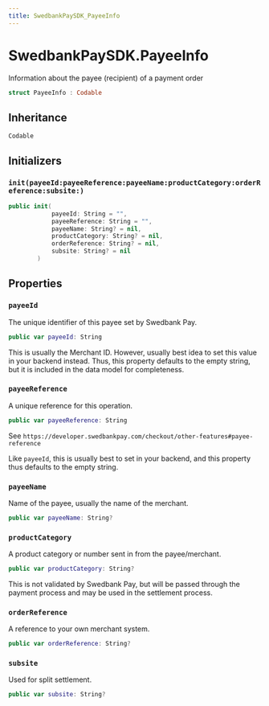 ```yaml
---
title: SwedbankPaySDK_PayeeInfo
---
```

# SwedbankPaySDK.PayeeInfo

Information about the payee (recipient) of a payment order

``` swift
struct PayeeInfo : Codable 
```

## Inheritance

`Codable`

## Initializers

### `init(payeeId:payeeReference:payeeName:productCategory:orderReference:subsite:)`

``` swift
public init(
            payeeId: String = "",
            payeeReference: String = "",
            payeeName: String? = nil,
            productCategory: String? = nil,
            orderReference: String? = nil,
            subsite: String? = nil
        ) 
```

## Properties

### `payeeId`

The unique identifier of this payee set by Swedbank Pay.

``` swift
public var payeeId: String
```

This is usually the Merchant ID. However, usually best idea to set this value in your backend
instead. Thus, this property defaults to the empty string, but it is included in the data
model for completeness.

### `payeeReference`

A unique reference for this operation.

``` swift
public var payeeReference: String
```

See `https://developer.swedbankpay.com/checkout/other-features#payee-reference`

Like `payeeId`, this is usually best to set in your backend, and this property thus defaults
to the empty string.

### `payeeName`

Name of the payee, usually the name of the merchant.

``` swift
public var payeeName: String?
```

### `productCategory`

A product category or number sent in from the payee/merchant.

``` swift
public var productCategory: String?
```

This is not validated by Swedbank Pay, but will be passed through the payment process and may
be used in the settlement process.

### `orderReference`

A reference to your own merchant system.

``` swift
public var orderReference: String?
```

### `subsite`

Used for split settlement.

``` swift
public var subsite: String?
```
